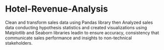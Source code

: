 # Hotel-Revenue-Analysis
Clean and transform sales data using Pandas library then Analyzed sales data conducting hypothesis 
statistics and created visualizations using Matplotlib and Seaborn libraries leadin to ensure accuracy, consistency that communicate sales performance and insights to non-technical stakeholders.

